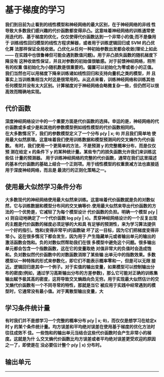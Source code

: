 # 基于梯度的学习
**我们到目前为止看到的线性模型和神经网络的最大区别，在于神经网络的非线 性导致大多数我们感兴趣的代价函数都变得非凸。这意味着神经网络的训练通常使
用迭代的、基于梯度的优化，仅仅使得代价函数达到一个非常小的值;而不是像用于 训练线性回归模型的线性方程求解器，或者用于训练逻辑回归或 SVM 的凸优化算 法那样保证全局收敛。凸优化从任何一种初始参数出发都会收敛(理论上如此—— 在实践中也很鲁棒但可能会遇到数值问题)。用于非凸损失函数的随机梯度下降没有 这种收敛性保证，并且对参数的初始值很敏感。对于前馈神经网络，将所有的权重 值初始化为小随机数是很重要的。偏置可以初始化为零或者小的正值。  
我们当然也可以用梯度下降来训练诸如线性回归和支持向量机之类的模型，并 且事实上当训练集相当大时这是很常用的。从这点来看，训练神经网络和训练其他 任何模型并没有太大区别。计算梯度对于神经网络会略微复杂一些，但仍然可以很 高效而精确地实现。**
## 代价函数
**深度神经网络设计中的一个重要方面是代价函数的选择。幸运的是，神经网络的代价函数或多或少是和其他的参数模型例如线性模型的代价函数相同的。  
在大多数情况下，我们的参数模型定义了一个分布 p(y | x; θ) 并且我们简单地 使用最大似然原理。这意味着我们使用训练数据和模型预测间的交叉熵作为代价函 数。    有时，我们使用一个更简单的方法，不是预测 y 的完整概率分布，而是仅仅预 测在给定 x 的条件下 y 的某种统计量。某些专门的损失函数允许我们来训练这些估 计量的预测器。  用于训练神经网络的完整的代价函数，通常在我们这里描述的基本代价函数的基础上结合一个正则项。用于线性模型的权重衰减方法也直接适用于深度神经网络，而且是 最流行的正则化策略之一。**
## 使用最大似然学习条件分布
**大多数现代的神经网络使用最大似然来训练。这意味着代价函数就是负的对数似然，它与训练数据和模型分布间的交叉熵等价.使用最大似然来导出代价函数的方法的一个优势是，它减轻了为每个模型设计 代价函数的负担。明确一个模型 p(y | x) 则自动地确定了一个代价函数 log p(y | x)。贯穿神经网络设计的一个反复出现的主题是代价函数的梯度必须足够的大和具 有足够的预测性，来为学习算法提供一个好的指引。饱和(变得非常平)的函数破 坏了这一目标，因为它们把梯度变得非常小。这在很多情况下都会发生，因为用于 产生隐藏单元或者输出单元的输出的激活函数会饱和。负的对数似然帮助我们在很 多模型中避免这个问题。很多输出单元都会包含一个指数函数，这在它的变量取绝 对值非常大的负值时会造成饱和。负对数似然代价函数中的对数函数消除了某些输 出单元中的指数效果。多数模型以一种特殊的形式来参数化，即它们不能表示概率零和一，但是可以无限 接近。逻辑回归是其中一个例子。对于实值的输出变量，如果模型可以控制输出分 布的密度(例如，通过学习高斯输出分布的方差参数)，那么它可能对正确的训练集 输出赋予极其高的密度，这将导致交叉熵趋向负无穷。用于实现最大似然估计的交叉熵代价函数有一个不同寻常的特性，那就是当它 被应用于实践中经常遇到的模型时，它通常没有最小值。对于离散型输出变量，大**  
## 学习条件统计量
**有时我们并不是想学习一个完整的概率分布 p(y | x; θ)，而仅仅是想学习在给定x 时 y 的某个条件统计量。均方误差和平均绝对误差在使用基于梯度的优化方法时往往成效不 佳。一些饱和的输出单元当结合这些代价函数时会产生非常小的梯度。这就是为什 么交叉熵代价函数比均方误差或者平均绝对误差更受欢迎的原因之一了，即使是在 没必要估计整个 p(y | x) 分布时。**
## 输出单元
****
